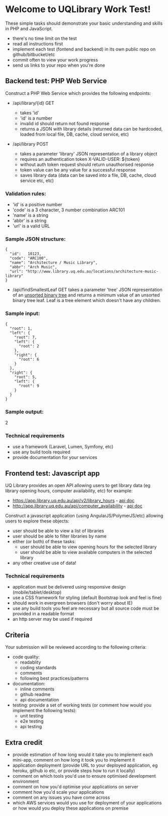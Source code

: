 # Welcome to UQLibrary Work Test!

These simple tasks should demonstrate your basic understanding and skills in PHP and JavaScript.
- there's no time limit on the test
- read all instructions first
- implement each test (fontend and backend) in its own public repo on github/bitbucket/etc
- commit often to view your work progress
- send us links to your repo when you're done

## Backend test: PHP Web Service

Construct a PHP Web Service which provides the following endpoints:

- /api/library/{id} GET 
  - takes 'id'
  - 'id' is a number
  - invalid id should return not found response
  - returns a JSON with library details (returned data can be hardcoded, loaded from local file, DB, cache, cloud service, etc)
  
- /api/library POST 
  - takes a parameter 'library' JSON representation of a library object 
  - requires an authentication token X-VALID-USER: ${token} 
  - without auth token request should return unauthorised response
  - token value can be any value for a successful response  
  - saves library data (data can be saved into a file, DB, cache, cloud service etc, etc)
     
### Validation rules:
- 'id' is a positive number
- 'code' is a 3 character, 3 number combination ARC101
- 'name' is a string
- 'abbr' is a string
- 'url' is a valid URL

### Sample JSON structure:
```
{
  "id":   10123, 
  "code": "ARC100", 
  "name": "Architecture / Music Library", 
  "abbr": "Arch Music", 
  "url": "http://www.library.uq.edu.au/locations/architecture-music-library" 
}
```

- /api/findSmallestLeaf GET takes a parameter 'tree' JSON representation of an [unsorted binary tree](https://en.wikipedia.org/wiki/Binary_tree)
 and returns a minimum value of an unsorted binary tree leaf. Leaf is a tree element which doesn't have any children.

### Sample input:
```
{
  "root": 1,
  "left": {
    "root": 7,
    "left": {
      "root": 2
    },
    "right": {
      "root": 6
    }
  },
  "right": {
    "root": 5,
    "left": {
      "root": 9
    }
  }
}
```

### Sample output:
2


### Technical requirements
- use a framework (Laravel, Lumen, Symfony, etc) 
- use any build tools required
- provide documentation for your services


## Frontend test: Javascript app

UQ Library provides an open API allowing users to get library data (eg library opening hours, computer availability, etc) for example:
 - https://app.library.uq.edu.au/api/v2/library_hours - [api doc](https://github.com/uqlibrary/work-test/blob/master/api/library_hours.md)
 - http://app.library.uq.edu.au/api/computer_availability - [api doc](https://github.com/uqlibrary/work-test/blob/master/api/computers_availability.md)
 
Construct a javascript application (using AngularJS/PolymerJS/etc) allowing users to explore these objects:
- user should be able to view a list of libraries 
- user should be able to filter libraries by name
- either (or both) of these tasks:
  - user should be able to view opening hours for the selected library
  - user should be able to view available computers in the selected library 
- any other creative use of data!

### Technical requirements

- application must be delivered using responsive design (mobile/tablet/desktop)
- use a CSS framework for styling (default Bootstrap look and feel is fine)
- should work in evergreen browsers (don't worry about IE)
- use any build tools you feel are necessary but all source code must be provided in a readable format
- an http server may be used if required

## Criteria

Your submission will be reviewed according to the following criteria:

- code quality: 
  - readablity
  - coding standards
  - comments
  - following best practices/patterns
- documentation:
  - inline comments
  - github readme
  - api documentation
- testing: provide a set of working tests (or comment how would you implement the following tests):
  - unit testing
  - e2e testing
  - api testing
  
## Extra credit

- provide estimation of how long would it take you to implement each mini-app, comment on how long it took you to implement it
- application deployment (provide URL to your deployed application, eg heroku, github io etc, or provide steps how to run it locally)
- comment on which tools you'd use to ensure optimised development environment
- comment on how you'd optimise your applications on server
- comment how you'd scale your applications
- comment on any issues you have come across
- which AWS services would you use for deployment of your applications or how would you deploy these applications on premise 
 


